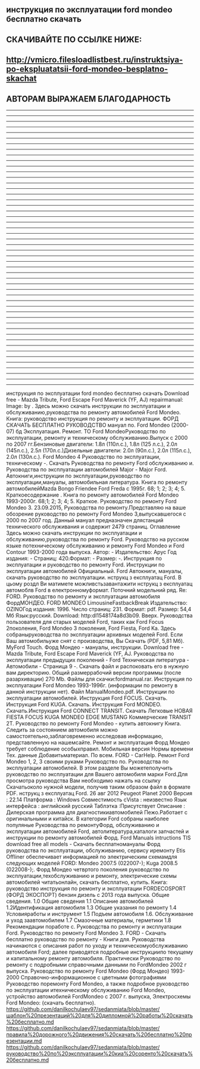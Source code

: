 инструкция по эксплуатации ford mondeo бесплатно скачать
--------------------------------------------------
СКАЧИВАЙТЕ ПО ССЫЛКЕ НИЖЕ:
--------------------------------------------------
http://vmicro.filesloadlistbest.ru/instruktsiya-po-ekspluatatsii-ford-mondeo-besplatno-skachat
--------------------------------------------------
АВТОРАМ ВЫРАЖАЕМ БЛАГОДАРНОСТЬ
--------------------------------------------------
--------------------------------------------------
--------------------------------------------------
--------------------------------------------------
--------------------------------------------------
--------------------------------------------------
--------------------------------------------------
--------------------------------------------------
--------------------------------------------------
--------------------------------------------------
--------------------------------------------------
--------------------------------------------------
--------------------------------------------------
--------------------------------------------------
--------------------------------------------------
--------------------------------------------------
--------------------------------------------------
--------------------------------------------------
--------------------------------------------------
--------------------------------------------------
--------------------------------------------------
--------------------------------------------------
--------------------------------------------------
--------------------------------------------------
--------------------------------------------------
--------------------------------------------------
--------------------------------------------------
--------------------------------------------------
--------------------------------------------------
--------------------------------------------------
--------------------------------------------------
--------------------------------------------------
--------------------------------------------------
--------------------------------------------------
--------------------------------------------------
--------------------------------------------------
--------------------------------------------------
--------------------------------------------------
--------------------------------------------------
--------------------------------------------------
--------------------------------------------------
--------------------------------------------------
--------------------------------------------------
--------------------------------------------------
--------------------------------------------------
--------------------------------------------------
--------------------------------------------------
--------------------------------------------------
--------------------------------------------------
--------------------------------------------------
--------------------------------------------------
инструкция по эксплуатации ford mondeo бесплатно скачать Download free - Mazda Tribute, Ford Escape  Ford Maverick (YF, AJ) repairmanual: Image: by . Здесь можно скачать инструкции по эксплуатации и обслуживанию,руководства по ремонту автомобилей Ford Mondeo. Книга: руководство  инструкция по ремонту и эксплуатации. ФОРД СКАЧАТЬ БЕСПЛАТНО РУКОВОДСТВО мануал по. Ford Mondeo (2000-07) бд Эксплуатация. Ремонт. ТО Ford MondeoРуководство по эксплуатации, ремонту и техническому обслуживанию.Выпуск с 2000 по 2007 гг.Бензиновые двигатели: 1.8л (110л.с.), 1.8л (125 л.с.), 2.0л (145л.с.), 2.5л (170л.с.)Дизельные двигатели: 2.0л (90л.с.), 2.0л (115л.с.), 2.0л (130л.с.). Ford Mondeo 4 Руководство по эксплуатации, техническому -. Скачать Руководства по ремонту Ford обслуживанию и. Руководства по эксплуатации автомобилей  Major - Major Ford. Автокниги,инструкции по эксплуатации,руководство по эксплуатации,мануалы, автомобильная литература.  Книга по ремонту автомобилейMazda Bongo Friendee  Ford Freda с 1995г. 68; 1; 2; 3; 4; 5. Краткоесодержание . Книга по ремонту автомобилей Ford Mondeo 1993-2000г. 68;1; 2; 3; 4; 5. Краткое. Руководство по ремонту Ford Mondeo 3. 23.09.2015, Руководства по ремонту.Представляю на ваше обозрение руководство по ремонту Ford Mondeo 3,выпускавшегося с 2000 по 2007 год. Данный мануал предназначен длястанций технического обслуживания и содержит 2479 страниц. Оглавление
Здесь можно скачать инструкции по эксплуатации и обслуживанию,руководства по ремонту Ford.  Руководство на русском языке потехническому обслуживанию и ремонту Ford Mondeo и Ford Contour 1993-2000 года выпуска. Автор: - Издательство: Арус Год издания: - Страниц: 420.Формат: - Размер: -. Инструкция по эксплуатации и руководство по ремонту Ford. Инструкции по эксплуатации автомобилей  Официальный. Ford  Автокниги, мануалы, скачать руководство по эксплуатации. нструкц з експлуатац Ford. В цьому роздл Ви матимете можливстьзавантажити нструкц з експлуатац автомоблв Ford в електронномуформат. Поточний модельний ряд. Re: FORD. Руководство по ремонту и эксплуатации автомобиля ФордМОНДЕО. FORD MONDEO LimousineFastbackBreak Издательство: OZINOГод издания: 1996. Число страниц: 231. Формат: pdf. Размер: 54,4 Мб Язык:русский. Download: http:dl1548174a8d3b09. Вверх. Руководства пользователя для старых моделей Ford, таких как Ford Focus 2поколения, Ford Mondeo 3 поколения, Ford Fiesta, Ford Ka.  Здесь собраныруководства по эксплуатации архивных моделей Ford. Если Ваш автомобильуже снят с производства, Вы  Скачать (PDF, 5,81 Мб).  MyFord Touch. Форд Мондео - мануалы, инструкции. Download free - Mazda Tribute, Ford Escape  Ford Maverick (YF, AJ. Руководства по эксплуатации предыдущих поколений - Ford
Техническая литература - Автомобили - Страница 9 -. Скачать файл и распоковать его в нужную вам директорию. Общий размеррабочий версии программы (после разархивации) 270 Mb. Файлы для скачки:fordmanual.rar. Инструкция по эксплуатации Ford Mondeo 1993-1996г. (информации по ремонту в данной инструкции нет). Файл ManualMondeo.pdf. Инструкции по эксплуатации автомобилей. Инструкция Ford FOCUS. Скачать. Инструкция Ford KUGA. Скачать. Инструкция Ford MONDEO. Скачать.Инструкция Ford CONNECT TRANSIT. Скачать  Легковые  НОВАЯ FIESTA FOCUS  KUGA  MONDEO  EDGE  MUSTANG  Коммерческие  TRANSIT 2T. Руководство по ремонту Ford Mondeo - купить автокнигу Книга. Следить за состоянием автомобиля можно самостоятельно,заблаговременно исследовав информацию, представленную на нашемсайте. Ремонт и эксплуатация Форд Мондео требует соблюдение особыхправил. Мобильная версия  Нормы времени  Тех. данные  Добавитьматериал. По всем. FORD - CarHelp. Ремонт Ford Mondeo 1, 2, 3 своими руками  Руководство по. Руководства по эксплуатации автомобилей. В этом разделе Вы можетеполучить руководство по эксплуатации для Вашего автомобиля марки Ford.Для просмотра руководства Вам необходимо нажать на ссылку Скачатьоколо нужной модели, получив таким образом файл в формате PDF. нструкц з експлуатац Ford. 26 авг 2012  Peugeot Planet 2000 Версия : 22.14 Платформа : Windows Совместимость сVista : неизвестно Язык интерфейса : английский русский Таблэтка :Присутствует Описание : Дилерская программа для диагностикиавтомобилей Пежо.Работает с оригинальными и китайск.
В категории Ford собраны наиболее популяные Руководства по ремонтуФорд, обслуживанию и эксплуатации автомобилей Ford, автолитература,каталоги запчастей и инструкции по ремонту автомобилей Форд. Ford Manuals intructions TIS download free all models - Скачать бесплатномануалы Форд руководства по эксплуатации, обслуживанию, сервису иремонту  Etis Offliner обеспечивает информацией по электрическим схемамдля следующих моделей FORD: Mondeo 2007.5 (022007-); Kuga 2008.5 (022008-);. Форд Мондео четвртого поколения руководство по эксплуатации,техобслуживанию и ремонту, электрические схемы автомобилей читатьонлайн, скачать бесплатно, купить. Книга: руководство  инструкция по ремонту и эксплуатации FORDECOSPORT (ФОРД ЭКОСПОРТ) бензин  дизель с 2013 года выпуска. Общие сведения. 1.0 Общие сведения 1.1 Описание автомобилей 1.2Идентификация автомобиля 1.3 Общие указания по ремонту 1.4 Условияработы и инструмент 1.5 Подъем автомобиля 1.6. Обслуживание и уход заавтомобилем 1.7 Смазочные материалы, герметики 1.8 Рекомендации поработе с. Руководства по ремонту и эксплуатации Ford. Руководство по ремонту Ford Mondeo 3. FORD - Скачать бесплатно руководство по ремонту - Книги для. Руководства начинаются с описания работ по уходу и техническомуобслуживанию автомобиля Ford; далее приводятся подробные инструкциипо текущему и капитальному ремонту автомобиля. Практически Руководство по ремонту с подробными справочными данными по FordMondeo 2002 г выпуска. Руководство по ремонту Ford Mondeo (Форд Мондео) 1993-2000
Справочно-информационное с цветными фотографиями Руководство поремонту Ford Mondeo, а также подробное руководство по эксплуатации итехническому обслуживанию Ford Mondeo, устройство автомобилей FordMondeo с 2007 г. выпуска,  Электросхемы Ford Mondeo: (скачать бесплатно).
https://github.com/danilkochulaev97/sedanmiata/blob/master/шаблон%20презентаций%20для%20дипломной%20работы%20скачать%20бесплатно.md
https://github.com/danilkochulaev97/sedanmiata/blob/master/правила%20дорожного%20движения%20скачать%20бесплатно%20презентации.md
https://github.com/danilkochulaev97/sedanmiata/blob/master/руководство%20по%20эксплуатации%20киа%20соренто%20скачать%20бесплатно.md